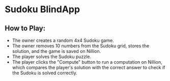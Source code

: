 # Sudoku BlindApp

## How to Play:
- The owner creates a random 4x4 Sudoku game.
- The owner removes 10 numbers from the Sudoku grid, stores the solution, and the game is saved on Nillion.
- The player solves the Sudoku puzzle.
- The player clicks the "Compute" button to run a computation on Nillion, which compares the player's solution with the correct answer to check if the Sudoku is solved correctly.
